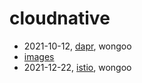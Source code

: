 # cloudnative

- 2021-10-12, [dapr](dapr.html), wongoo
- [images](images)
- 2021-12-22, [istio](istio.html), wongoo
